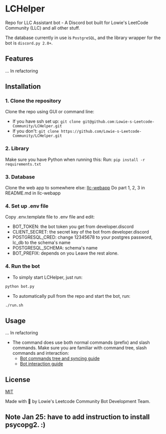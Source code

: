 # LCHelper

Repo for LLC Assistant bot - A Discord bot built for Lowie's LeetCode Community (LLC) and all other stuff.

The database currently in use is `PostgreSQL`, and the library wrapper for the bot is `discord.py 2.0+`.

## Features

... In refactoring

## Installation

### 1. Clone the repository

Clone the repo using GUI or command line:
- If you have ssh set up: `git clone git@github.com:Lowie-s-Leetcode-Community/LCHelper.git`
- If you don't: `git clone https://github.com/Lowie-s-Leetcode-Community/LCHelper.git`

### 2. Library

Make sure you have Python when running this:
Run: `pip install -r requirements.txt`

### 3. Database

Clone the web app to somewhere else: [llc-webapp](https://github.com/Lowie-s-Leetcode-Community/llc-webapp)
Do part 1, 2, 3 in README.md in llc-webapp

### 4. Set up .env file

Copy .env.template file to .env file and edit:
- BOT_TOKEN: the bot token you get from developer.discord 
- CLIENT_SECRET: the secret key of the bot from developer.discord
- POSTGRESQL_CRED: change 12345678 to your postgres password, lc_db to the schema's name
- POSTGRESQL_SCHEMA: schema's name
- BOT_PREFIX: depends on you
Leave the rest alone.

### 4. Run the bot

- To simply start LCHelper, just run:

```sh
python bot.py
```

- To automatically pull from the repo and start the bot, run:

```sh
./run.sh
```

## Usage

... In refactoring

- The command does use both normal commands (prefix) and slash commands. Make sure you are familiar with command tree, slash commands and interaction:
  - [Bot commands tree and syncing guide](https://gist.github.com/AbstractUmbra/a9c188797ae194e592efe05fa129c57f)
  - [Bot interaction guide](https://gist.github.com/AbstractUmbra/a9c188797ae194e592efe05fa129c57f)

## License

[MIT](https://choosealicense.com/licenses/mit/)

Made with 🧡 by Lowie's Leetcode Community Bot Development Team.

## Note Jan 25: have to add instruction to install psycopg2. :)
